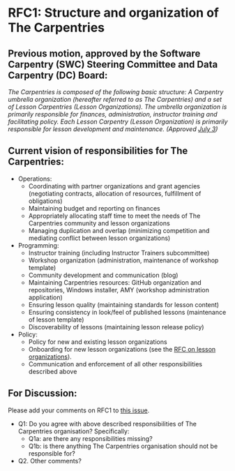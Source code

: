 # RFC1: Structure and organization of The Carpentries

## Previous motion, approved by the Software Carpentry (SWC) Steering Committee and Data Carpentry (DC) Board:

*The Carpentries is composed of the following basic structure: A Carpentry umbrella organization (hereafter 
referred to as The Carpentries) and a set of Lesson Carpentries (Lesson Organizations). The umbrella organization 
is primarily responsible for finances, administration, instructor training and facilitating policy.  Each Lesson 
Carpentry (Lesson Organization) is primarily responsible for lesson development and maintenance. 
(Approved [July 3](https://github.com/swcarpentry/board/blob/master/minutes/minutes-2017-07-03.md))*

## Current vision of responsibilities for The Carpentries:
* Operations:
  * Coordinating with partner organizations and grant agencies (negotiating contracts, allocation of resources, 
  	fulfillment of obligations)
  * Maintaining budget and reporting on finances
  * Appropriately allocating staff time to meet the needs of The Carpentries community and lesson organizations
  * Managing duplication and overlap (minimizing competition and mediating conflict between lesson organizations)
* Programming:
  * Instructor training (including Instructor Trainers subcommittee)
  * Workshop organization (administration, maintenance of workshop template)
  * Community development and communication (blog)
  * Maintaining Carpentries resources: GitHub organization and repositories, Windows installer, AMY 
  (workshop administration application)
  * Ensuring lesson quality (maintaining standards for lesson content)
  * Ensuring consistency in look/feel of published lessons (maintenance of lesson template)
  * Discoverability of lessons (maintaining lesson release policy) 
* Policy:
  * Policy for new and existing lesson organizations
  * Onboarding for new lesson organizations (see the [RFC on lesson organizations]()).
  * Communication and enforcement of all other responsibilities described above

## For Discussion:

Please add your comments on RFC1 to [this issue](#1).
* Q1: Do you agree with above described responsibilities of The Carpentries organisation? Specifically:
  * Q1a: are there any responsibilities missing?
  * Q1b: is there anything The Carpentries organisation should not be responsible for?
* Q2. Other comments?
